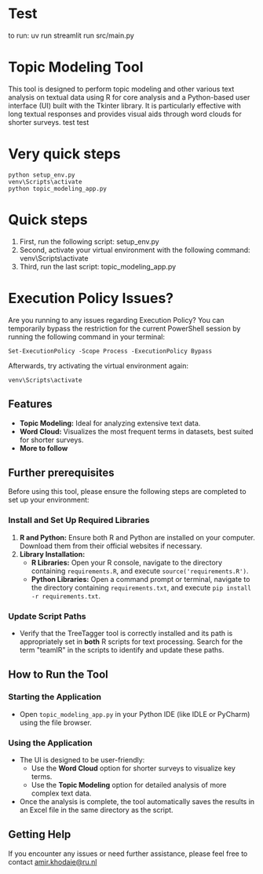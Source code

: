 # Test
to run: uv run streamlit run src/main.py


# Topic Modeling Tool

This tool is designed to perform topic modeling and other various text analysis on textual data using R for core analysis and a Python-based user interface (UI) built with the Tkinter library. It is particularly effective with long textual responses and provides visual aids through word clouds for shorter surveys.
test test

# Very quick steps
```
python setup_env.py
venv\Scripts\activate
python topic_modeling_app.py
```

# Quick steps
  1. First, run the following script: setup_env.py
  2. Second, activate your virtual environment with the following command: venv\Scripts\activate
  3. Third, run the last script: topic_modeling_app.py

# Execution Policy Issues?
Are you running to any issues regarding Execution Policy? You can temporarily bypass the restriction for the current PowerShell session by running the following command in your terminal: 

```
Set-ExecutionPolicy -Scope Process -ExecutionPolicy Bypass
```

Afterwards, try activating the virtual environment again: 

```
venv\Scripts\activate
```

## Features

- **Topic Modeling:** Ideal for analyzing extensive text data.
- **Word Cloud:** Visualizes the most frequent terms in datasets, best suited for shorter surveys.
- **More to follow**

## Further prerequisites

Before using this tool, please ensure the following steps are completed to set up your environment:

### Install and Set Up Required Libraries

1. **R and Python:** Ensure both R and Python are installed on your computer. Download them from their official websites if necessary.
2. **Library Installation:**
   - **R Libraries:** Open your R console, navigate to the directory containing `requirements.R`, and execute `source('requirements.R')`.
   - **Python Libraries:** Open a command prompt or terminal, navigate to the directory containing `requirements.txt`, and execute `pip install -r requirements.txt`.

### Update Script Paths

- Verify that the TreeTagger tool is correctly installed and its path is appropriately set in **both** R scripts for text processing. Search for the term "teamIR" in the scripts to identify and update these paths.

## How to Run the Tool

### Starting the Application

- Open `topic_modeling_app.py` in your Python IDE (like IDLE or PyCharm) using the file browser.

### Using the Application

- The UI is designed to be user-friendly:
  - Use the **Word Cloud** option for shorter surveys to visualize key terms.
  - Use the **Topic Modeling** option for detailed analysis of more complex text data.
- Once the analysis is complete, the tool automatically saves the results in an Excel file in the same directory as the script.

## Getting Help

If you encounter any issues or need further assistance, please feel free to contact amir.khodaie@ru.nl

